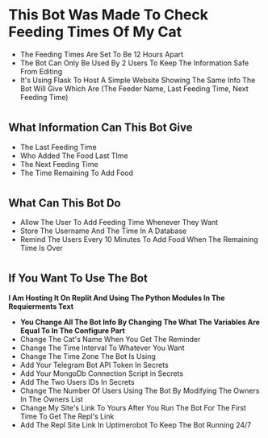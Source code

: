 # This Bot Was Made To Check Feeding Times Of My Cat
- The Feeding Times Are Set To Be 12 Hours Apart
- The Bot Can Only Be Used By 2 Users To Keep The Information Safe From Editing
- It's Using Flask To Host A Simple Website Showing The Same Info The Bot Will Give Which Are (The Feeder Name, Last Feeding Time, Next Feeding Time)
# <h2>What Information Can This Bot Give</h2>
- The Last Feeding Time 
- Who Added The Food Last TIme
- The Next Feeding Time
- The Time Remaining To Add Food
# <h2> What Can This Bot Do</h2>
- Allow The User To Add Feeding Time Whenever They Want
- Store The Username And The Time In A Database
- Remind The Users Every 10 Minutes To Add Food When The Remaining Time Is Over
# <h2> If You Want To Use The Bot </h2>
**I Am Hosting It On Replit And Using The Python Modules In The Requierments Text**
- **You Change All The Bot Info By Changing The What The Variables Are Equal To In The Configure Part**
- Change The Cat's Name When You Get The Reminder
- Change The Time Interval To Whatever You Want
- Change The Time Zone The Bot Is Using
- Add Your Telegram Bot API Token In Secrets
- Add Your MongoDb Connection Script in Secrets
- Add The Two Users IDs In Secrets
- Change The Number Of Users Using The Bot By Modifying The Owners In The Owners List
- Change My Site's Link To Yours After You Run The Bot For The First Time To Get The Repl's Link
- Add The Repl Site Link In Uptimerobot To Keep The Bot Running 24/7
